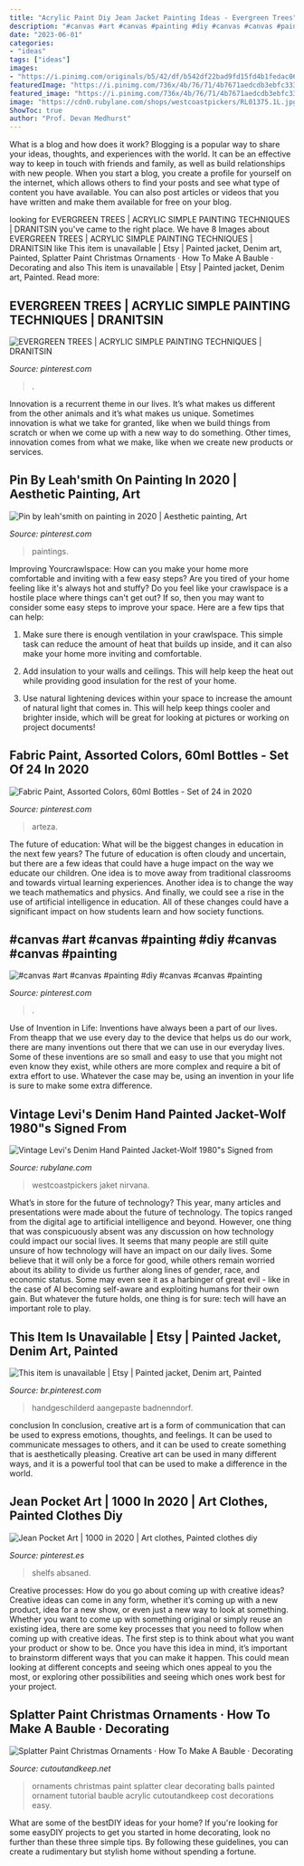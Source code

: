 ```yaml
---
title: "Acrylic Paint Diy Jean Jacket Painting Ideas - Evergreen Trees"
description: "#canvas #art #canvas #painting #diy #canvas #canvas #painting"
date: "2023-06-01"
categories:
- "ideas"
tags: ["ideas"]
images:
- "https://i.pinimg.com/originals/b5/42/df/b542df22bad9fd15fd4b1fedac062176.jpg"
featuredImage: "https://i.pinimg.com/736x/4b/76/71/4b7671aedcdb3ebfc3338e88479c66c9.jpg"
featured_image: "https://i.pinimg.com/736x/4b/76/71/4b7671aedcdb3ebfc3338e88479c66c9.jpg"
image: "https://cdn0.rubylane.com/shops/westcoastpickers/RL01375.1L.jpg"
ShowToc: true
author: "Prof. Devan Medhurst"
---
```



What is a blog and how does it work?
Blogging is a popular way to share your ideas, thoughts, and experiences with the world. It can be an effective way to keep in touch with friends and family, as well as build relationships with new people. When you start a blog, you create a profile for yourself on the internet, which allows others to find your posts and see what type of content you have available. You can also post articles or videos that you have written and make them available for free on your blog.

	

		
looking for EVERGREEN TREES | ACRYLIC SIMPLE PAINTING TECHNIQUES | DRANITSIN you've came to the right place. We have 8 Images about EVERGREEN TREES | ACRYLIC SIMPLE PAINTING TECHNIQUES | DRANITSIN like This item is unavailable | Etsy | Painted jacket, Denim art, Painted, Splatter Paint Christmas Ornaments · How To Make A Bauble · Decorating and also This item is unavailable | Etsy | Painted jacket, Denim art, Painted. Read more:
		
    
## EVERGREEN TREES | ACRYLIC SIMPLE PAINTING TECHNIQUES | DRANITSIN

<img loading=lazy src="https://i.pinimg.com/originals/b5/42/df/b542df22bad9fd15fd4b1fedac062176.jpg" onerror="this.onerror=null;this.src='https://tse1.mm.bing.net/th?id=OIP.DEf7LZpbkjnV9KkXKOR3pwHaEK&amp;pid=15.1';" alt="EVERGREEN TREES | ACRYLIC SIMPLE PAINTING TECHNIQUES | DRANITSIN">

_Source: pinterest.com_

>. 

	

Innovation is a recurrent theme in our lives. It’s what makes us different from the other animals and it’s what makes us unique. Sometimes innovation is what we take for granted, like when we build things from scratch or when we come up with a new way to do something. Other times, innovation comes from what we make, like when we create new products or services.

    
## Pin By Leah&#039;smith On Painting In 2020 | Aesthetic Painting, Art

<img loading=lazy src="https://i.pinimg.com/originals/a2/d9/0d/a2d90dfbe93d87e5031b4c1c47dc562a.jpg" onerror="this.onerror=null;this.src='https://tse3.mm.bing.net/th?id=OIP.rVpGITX6CsRfrthr8UCCSQHaKK&amp;pid=15.1';" alt="Pin by leah&#039;smith on painting in 2020 | Aesthetic painting, Art">

_Source: pinterest.com_

>paintings. 

	

Improving Yourcrawlspace: How can you make your home more comfortable and inviting with a few easy steps?
Are you tired of your home feeling like it's always hot and stuffy? Do you feel like your crawlspace is a hostile place where things can't get out? If so, then you may want to consider some easy steps to improve your space. Here are a few tips that can help:
1. Make sure there is enough ventilation in your crawlspace. This simple task can reduce the amount of heat that builds up inside, and it can also make your home more inviting and comfortable.

2. Add insulation to your walls and ceilings. This will help keep the heat out while providing good insulation for the rest of your home.

3. Use natural lightening devices within your space to increase the amount of natural light that comes in. This will help keep things cooler and brighter inside, which will be great for looking at pictures or working on project documents!

    
## Fabric Paint, Assorted Colors, 60ml Bottles - Set Of 24 In 2020

<img loading=lazy src="https://i.pinimg.com/736x/4b/76/71/4b7671aedcdb3ebfc3338e88479c66c9.jpg" onerror="this.onerror=null;this.src='https://tse3.mm.bing.net/th?id=OIP.xJ8sGYwkDaFOdK3pL-U54gHaJQ&amp;pid=15.1';" alt="Fabric Paint, Assorted Colors, 60ml Bottles - Set of 24 in 2020">

_Source: pinterest.com_

>arteza. 

	

The future of education: What will be the biggest changes in education in the next few years?
The future of education is often cloudy and uncertain, but there are a few ideas that could have a huge impact on the way we educate our children. One idea is to move away from traditional classrooms and towards virtual learning experiences. Another idea is to change the way we teach mathematics and physics. And finally, we could see a rise in the use of artificial intelligence in education. All of these changes could have a significant impact on how students learn and how society functions.

    
## #canvas #art #canvas #painting #diy #canvas #canvas #painting

<img loading=lazy src="https://i.pinimg.com/736x/3a/b6/c7/3ab6c76183603bc4a3d00f9ac0375e18.jpg" onerror="this.onerror=null;this.src='https://tse4.mm.bing.net/th?id=OIP.LGikeSEIKADpPpleY5O94wHaJa&amp;pid=15.1';" alt="#canvas #art #canvas #painting #diy #canvas #canvas #painting">

_Source: pinterest.com_

>. 

	

Use of Invention in Life:
Inventions have always been a part of our lives. From theapp that we use every day to the device that helps us do our work, there are many inventions out there that we can use in our everyday lives. Some of these inventions are so small and easy to use that you might not even know they exist, while others are more complex and require a bit of extra effort to use. Whatever the case may be, using an invention in your life is sure to make some extra difference.

    
## Vintage Levi&#039;s Denim Hand Painted Jacket-Wolf 1980&quot;s Signed From

<img loading=lazy src="https://cdn0.rubylane.com/shops/westcoastpickers/RL01375.1L.jpg" onerror="this.onerror=null;this.src='https://tse4.mm.bing.net/th?id=OIP.tmRxsMjB3Uf_gy_vIr9V2wHaJ4&amp;pid=15.1';" alt="Vintage Levi&#039;s Denim Hand Painted Jacket-Wolf 1980&quot;s Signed from">

_Source: rubylane.com_

>westcoastpickers jaket nirvana. 

	

What’s in store for the future of technology?
This year, many articles and presentations were made about the future of technology. The topics ranged from the digital age to artificial intelligence and beyond. However, one thing that was conspicuously absent was any discussion on how technology could impact our social lives. 
It seems that many people are still quite unsure of how technology will have an impact on our daily lives. Some believe that it will only be a force for good, while others remain worried about its ability to divide us further along lines of gender, race, and economic status. Some may even see it as a harbinger of great evil - like in the case of AI becoming self-aware and exploiting humans for their own gain. But whatever the future holds, one thing is for sure: tech will have an important role to play.

    
## This Item Is Unavailable | Etsy | Painted Jacket, Denim Art, Painted

<img loading=lazy src="https://i.pinimg.com/736x/19/4e/9c/194e9c977ea2ef8f7dbcf9d76e8229bf.jpg" onerror="this.onerror=null;this.src='https://tse4.mm.bing.net/th?id=OIP.VhgA9iV46BICRJARhClGqQHaJ4&amp;pid=15.1';" alt="This item is unavailable | Etsy | Painted jacket, Denim art, Painted">

_Source: br.pinterest.com_

>handgeschilderd aangepaste badnenndorf. 

	

conclusion
In conclusion, creative art is a form of communication that can be used to express emotions, thoughts, and feelings. It can be used to communicate messages to others, and it can be used to create something that is aesthetically pleasing. Creative art can be used in many different ways, and it is a powerful tool that can be used to make a difference in the world.

    
## Jean Pocket Art | 1000 In 2020 | Art Clothes, Painted Clothes Diy

<img loading=lazy src="https://i.pinimg.com/736x/20/aa/63/20aa633832eb52ed677607e45297c907.jpg" onerror="this.onerror=null;this.src='https://tse3.mm.bing.net/th?id=OIP.gXHpjYXqTkeA-L57E1r1cAHaNK&amp;pid=15.1';" alt="Jean Pocket Art | 1000 in 2020 | Art clothes, Painted clothes diy">

_Source: pinterest.es_

>shelfs absaned. 

	

Creative processes: How do you go about coming up with creative ideas?
Creative ideas can come in any form, whether it’s coming up with a new product, idea for a new show, or even just a new way to look at something. Whether you want to come up with something original or simply reuse an existing idea, there are some key processes that you need to follow when coming up with creative ideas. 
The first step is to think about what you want your product or show to be. Once you have this idea in mind, it’s important to brainstorm different ways that you can make it happen. This could mean looking at different concepts and seeing which ones appeal to you the most, or exploring other possibilities and seeing which ones work best for your project.

    
## Splatter Paint Christmas Ornaments · How To Make A Bauble · Decorating

<img loading=lazy src="https://images.coplusk.net/project_images/34840/image/IMG_0022_1255482582.jpg" onerror="this.onerror=null;this.src='https://tse2.mm.bing.net/th?id=OIP.OBY3MEQ53M9AaX9xjncMVgHaE8&amp;pid=15.1';" alt="Splatter Paint Christmas Ornaments · How To Make A Bauble · Decorating">

_Source: cutoutandkeep.net_

>ornaments christmas paint splatter clear decorating balls painted ornament tutorial bauble acrylic cutoutandkeep cost decorations easy. 

	

What are some of the bestDIY ideas for your home?
If you're looking for some easyDIY projects to get you started in home decorating, look no further than these three simple tips. By following these guidelines, you can create a rudimentary but stylish home without spending a fortune.

